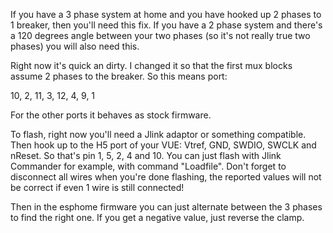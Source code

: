 If you have a 3 phase system at home and you have hooked up 2 phases to 1 breaker, then you'll need this fix. 
If you have a 2 phase system and there's a 120 degrees angle between your two phases (so it's not really true two phases) you will also need this. 

Right now it's quick an dirty. I changed it so that the first mux blocks assume 2 phases to the breaker. So this means port:

10, 2, 11, 3, 12, 4, 9, 1

For the other ports it behaves as stock firmware. 

To flash, right now you'll need a Jlink adaptor or something compatible. Then hook up to the H5 port of your VUE: Vtref, GND, SWDIO, SWCLK and nReset. So that's pin 1, 5, 2, 4 and 10. 
You can just flash with Jlink Commander for example, with command "Loadfile". Don't forget to disconnect all wires when you're done flashing, the reported values will not be correct if even 1 wire is still connected!

Then in the esphome firmware you can just alternate between the 3 phases to find the right one. If you get a negative value, just reverse the clamp.
